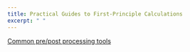 ```yaml
---
title: Practical Guides to First-Principle Calculations
excerpt: " "
---
```




[Common pre/post processing tools](https://shuaishuaiyuan.github.io/teaching/processing-tools)